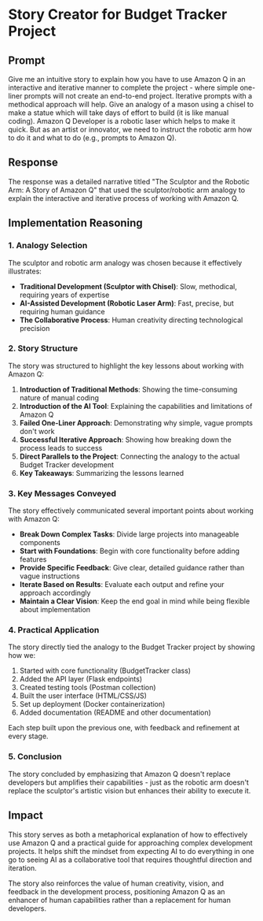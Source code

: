 # Story Creator for Budget Tracker Project

## Prompt

Give me an intuitive story to explain how you have to use Amazon Q in an interactive and iterative manner to complete the project - where simple one-liner prompts will not create an end-to-end project. Iterative prompts with a methodical approach will help. Give an analogy of a mason using a chisel to make a statue which will take days of effort to build (it is like manual coding). Amazon Q Developer is a robotic laser which helps to make it quick. But as an artist or innovator, we need to instruct the robotic arm how to do it and what to do (e.g., prompts to Amazon Q).

## Response

The response was a detailed narrative titled "The Sculptor and the Robotic Arm: A Story of Amazon Q" that used the sculptor/robotic arm analogy to explain the interactive and iterative process of working with Amazon Q.

## Implementation Reasoning

### 1. Analogy Selection

The sculptor and robotic arm analogy was chosen because it effectively illustrates:

- **Traditional Development (Sculptor with Chisel)**: Slow, methodical, requiring years of expertise
- **AI-Assisted Development (Robotic Laser Arm)**: Fast, precise, but requiring human guidance
- **The Collaborative Process**: Human creativity directing technological precision

### 2. Story Structure

The story was structured to highlight the key lessons about working with Amazon Q:

1. **Introduction of Traditional Methods**: Showing the time-consuming nature of manual coding
2. **Introduction of the AI Tool**: Explaining the capabilities and limitations of Amazon Q
3. **Failed One-Liner Approach**: Demonstrating why simple, vague prompts don't work
4. **Successful Iterative Approach**: Showing how breaking down the process leads to success
5. **Direct Parallels to the Project**: Connecting the analogy to the actual Budget Tracker development
6. **Key Takeaways**: Summarizing the lessons learned

### 3. Key Messages Conveyed

The story effectively communicated several important points about working with Amazon Q:

- **Break Down Complex Tasks**: Divide large projects into manageable components
- **Start with Foundations**: Begin with core functionality before adding features
- **Provide Specific Feedback**: Give clear, detailed guidance rather than vague instructions
- **Iterate Based on Results**: Evaluate each output and refine your approach accordingly
- **Maintain a Clear Vision**: Keep the end goal in mind while being flexible about implementation

### 4. Practical Application

The story directly tied the analogy to the Budget Tracker project by showing how we:

1. Started with core functionality (BudgetTracker class)
2. Added the API layer (Flask endpoints)
3. Created testing tools (Postman collection)
4. Built the user interface (HTML/CSS/JS)
5. Set up deployment (Docker containerization)
6. Added documentation (README and other documentation)

Each step built upon the previous one, with feedback and refinement at every stage.

### 5. Conclusion

The story concluded by emphasizing that Amazon Q doesn't replace developers but amplifies their capabilities - just as the robotic arm doesn't replace the sculptor's artistic vision but enhances their ability to execute it.

## Impact

This story serves as both a metaphorical explanation of how to effectively use Amazon Q and a practical guide for approaching complex development projects. It helps shift the mindset from expecting AI to do everything in one go to seeing AI as a collaborative tool that requires thoughtful direction and iteration.

The story also reinforces the value of human creativity, vision, and feedback in the development process, positioning Amazon Q as an enhancer of human capabilities rather than a replacement for human developers.
